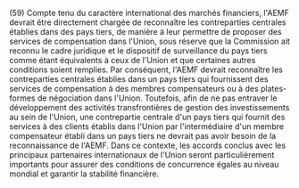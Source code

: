 (59) Compte tenu du caractère international des marchés financiers, l'AEMF devrait être directement chargée de reconnaître les contreparties centrales établies dans des pays tiers, de manière à leur permettre de proposer des services de compensation dans l'Union, sous réserve que la Commission ait reconnu le cadre juridique et le dispositif de surveillance du pays tiers comme étant équivalents à ceux de l'Union et que certaines autres conditions soient remplies. Par conséquent, l'AEMF devrait reconnaître les contreparties centrales établies dans un pays tiers qui fournissent des services de compensation à des membres compensateurs ou à des plates-formes de négociation dans l'Union. Toutefois, afin de ne pas entraver le développement des activités transfrontières de gestion des investissements au sein de l'Union, une contrepartie centrale d'un pays tiers qui fournit des services à des clients établis dans l'Union par l'intermédiaire d'un membre compensateur établi dans un pays tiers ne devrait pas avoir besoin de la reconnaissance de l'AEMF. Dans ce contexte, les accords conclus avec les principaux partenaires internationaux de l'Union seront particulièrement importants pour assurer des conditions de concurrence égales au niveau mondial et garantir la stabilité financière.
